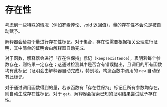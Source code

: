 # 存在性
考虑到一些特殊的情况（例如罗素悖论、void 返回值），量的存在性不会总是被自动赋予。

解释器会给每个量进行存在性标记。对于集合，存在性需要根据相关公理进行证明，其中简单的证明会由解释器自动完成。

对于函数，解释器会进行「存在性保持」标记（`keepsexistence`），表明若每个参数存在，则结果一定存在；这通过检测其中是否含有错误抛出，且调用的所有函数均有此标记（证明会由解释器自动完成）。特别地，构造函数中调用的 `new` 自动保有此标记。

对于通过调用函数得到的量，若该函数有「存在性保持」标记且所有参数均存在，则自动生成存在性标记，对于 `get`，解释器会搜索已知的证明结果尝试赋予存在性。
